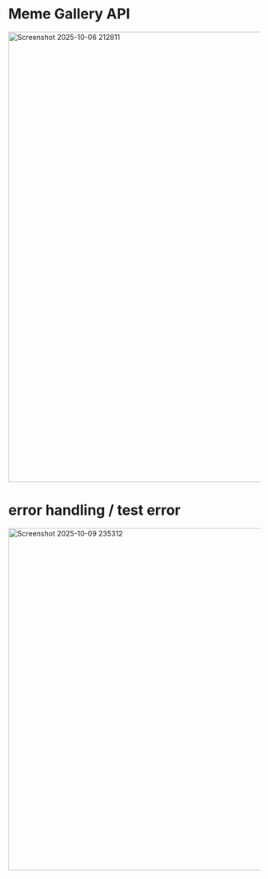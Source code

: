 # Meme Gallery API

<img width="1600" height="900" alt="Screenshot 2025-10-06 212811" src="https://github.com/user-attachments/assets/ea65d881-8691-4832-9995-dd3d86fc7c40" />

# error handling / test error

<img width="789" height="684" alt="Screenshot 2025-10-09 235312" src="https://github.com/user-attachments/assets/2f6e6807-8a9d-4c3c-934c-41a237e8b805" />
